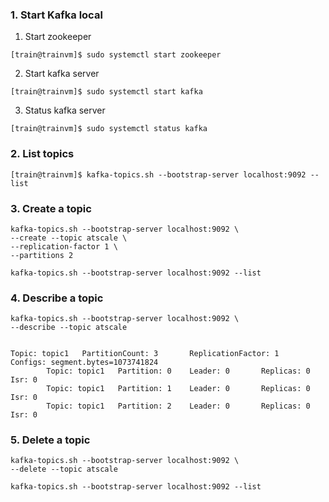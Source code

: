 ### 1. Start Kafka local

1. Start zookeeper
```
[train@trainvm]$ sudo systemctl start zookeeper
```

2. Start kafka server
```
[train@trainvm]$ sudo systemctl start kafka
```

3. Status kafka server
```
[train@trainvm]$ sudo systemctl status kafka
```

### 2. List topics
` [train@trainvm]$ kafka-topics.sh --bootstrap-server localhost:9092 --list `

### 3. Create a topic

```
kafka-topics.sh --bootstrap-server localhost:9092 \
--create --topic atscale \
--replication-factor 1 \
--partitions 2
```

```
kafka-topics.sh --bootstrap-server localhost:9092 --list
```


### 4. Describe a topic
```
kafka-topics.sh --bootstrap-server localhost:9092 \
--describe --topic atscale


Topic: topic1   PartitionCount: 3       ReplicationFactor: 1    Configs: segment.bytes=1073741824
        Topic: topic1   Partition: 0    Leader: 0       Replicas: 0     Isr: 0
        Topic: topic1   Partition: 1    Leader: 0       Replicas: 0     Isr: 0
        Topic: topic1   Partition: 2    Leader: 0       Replicas: 0     Isr: 0
```

### 5. Delete a topic
```
kafka-topics.sh --bootstrap-server localhost:9092 \
--delete --topic atscale
```

```
kafka-topics.sh --bootstrap-server localhost:9092 --list
```
